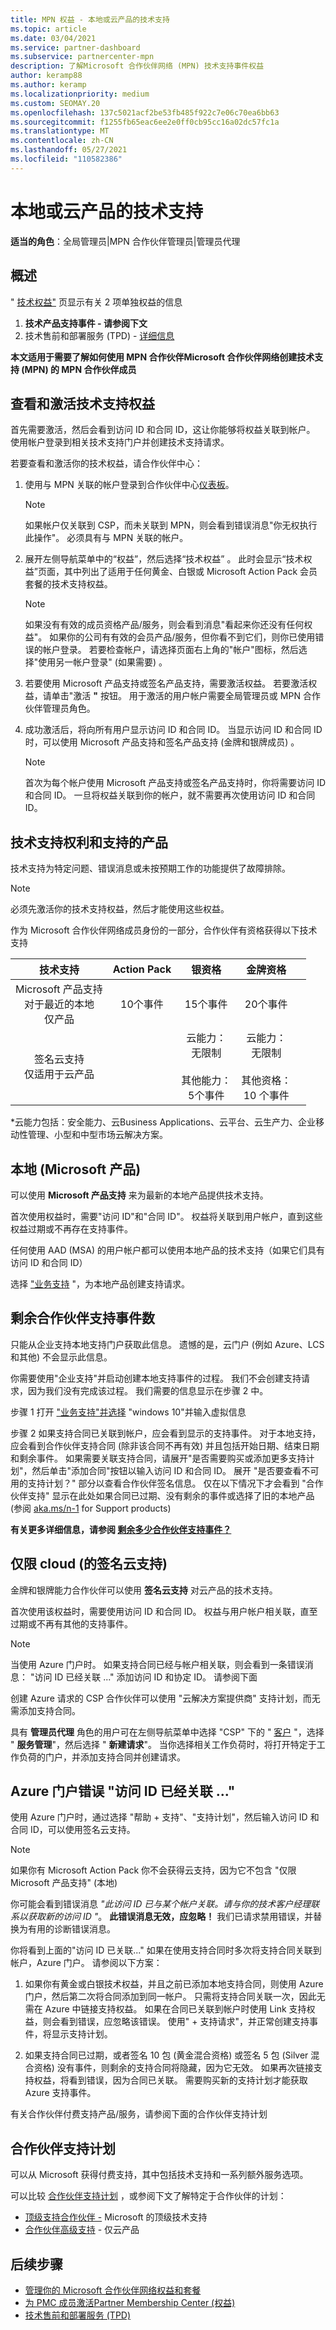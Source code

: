 ```yaml
---
title: MPN 权益 - 本地或云产品的技术支持
ms.topic: article
ms.date: 03/04/2021
ms.service: partner-dashboard
ms.subservice: partnercenter-mpn
description: 了解Microsoft 合作伙伴网络 (MPN) 技术支持事件权益
author: keramp88
ms.author: keramp
ms.localizationpriority: medium
ms.custom: SEOMAY.20
ms.openlocfilehash: 137c5021acf2be53fb485f922c7e06c70ea6bb63
ms.sourcegitcommit: f1255fb65eac6ee2e0ff0cb95cc16a02dc57fc1a
ms.translationtype: MT
ms.contentlocale: zh-CN
ms.lasthandoff: 05/27/2021
ms.locfileid: "110582386"
---
```

# <a name="technical-support-for-on-premises-or-cloud-products"></a>本地或云产品的技术支持

**适当的角色**：全局管理员|MPN 合作伙伴管理员|管理员代理


## <a name="overview"></a>概述

" [技术权益"](https://partner.microsoft.com/dashboard/mpn/membership/benefits/technical) 页显示有关 2 项单独权益的信息

1.  **技术产品支持事件 - 请参阅下文**
2.  技术售前和部署服务 (TPD) - [详细信息](https://docs.microsoft.com/partner-center/technical-benefits)

**本文适用于需要了解如何使用 MPN 合作伙伴Microsoft 合作伙伴网络创建技术支持 (MPN) 的 MPN 合作伙伴成员**

## <a name="view-and-activate-your-technical-support-benefits"></a>查看和激活技术支持权益

首先需要激活，然后会看到访问 ID 和合同 ID，这让你能够将权益关联到帐户。 使用帐户登录到相关技术支持门户并创建技术支持请求。

若要查看和激活你的技术权益，请合作伙伴中心：

1. 使用与 MPN 关联的帐户登录到合作伙伴中心[仪表板](https://partner.microsoft.com/dashboard)。 
   
   > [!NOTE]
   > 如果帐户仅关联到 CSP，而未关联到 MPN，则会看到错误消息"你无权执行此操作"。 必须具有与 MPN 关联的帐户。

2. 展开左侧导航菜单中的“权益”，然后选择“技术权益” 。 此时会显示“技术权益”页面，其中列出了适用于任何黄金、白银或 Microsoft Action Pack 会员套餐的技术支持权益。
  
   > [!NOTE]
   > 如果没有有效的成员资格产品/服务，则会看到消息"看起来你还没有任何权益"。 如果你的公司有有效的会员产品/服务，但你看不到它们，则你已使用错误的帐户登录。 若要检查帐户，请选择页面右上角的"帐户"图标，然后选择"使用另一帐户登录" (如果需要) 。

3. 若要使用 Microsoft 产品支持或签名产品支持，需要激活权益。 若要激活权益，请单击"激活 **"** 按钮。 用于激活的用户帐户需要全局管理员或 MPN 合作伙伴管理员角色。 

4. 成功激活后，将向所有用户显示访问 ID 和合同 ID。 当显示访问 ID 和合同 ID 时，可以使用 Microsoft 产品支持和签名产品支持 (金牌和银牌成员) 。

   > [!NOTE]
   > 首次为每个帐户使用 Microsoft 产品支持或签名产品支持时，你将需要访问 ID 和合同 ID。 一旦将权益关联到你的帐户，就不需要再次使用访问 ID 和合同 ID。  

## <a name="technical-support-entitlement-and-supported-products"></a>技术支持权利和支持的产品

技术支持为特定问题、错误消息或未按预期工作的功能提供了故障排除。

> [!NOTE]
> 必须先激活你的技术支持权益，然后才能使用这些权益。

作为 Microsoft 合作伙伴网络成员身份的一部分，合作伙伴有资格获得以下技术支持

|                           技术支持                          |  Action Pack |                                      银资格                                      |                                        金牌资格                                        |   |
|:--------------------------------------------------------------------:|:------------:|:-------------------------------------------------------------------------------------------:|:---------------------------------------------------------------------------------------------:|:-:|
| Microsoft 产品支持<br>对于最近的本地 <br>仅产品 | 10个事件 | 15个事件                                                                                | 20个事件                                                                                  |   |
| 签名云支持<br>仅适用于云产品                   |              | 云能力：<br>无限制<br>         <br>其他能力：<br>5个事件         | 云能力：<br>无限制<br>          <br>其他资格：<br>10 个事件   

*云能力包括：安全能力、云Business Applications、云平台、云生产力、企业移动性管理、小型和中型市场云解决方案。


## <a name="microsoft-product-support-on-premises"></a>本地 (Microsoft 产品) 

可以使用 **Microsoft 产品支持** 来为最新的本地产品提供技术支持。

首次使用权益时，需要"访问 ID"和"合同 ID"。 权益将关联到用户帐户，直到这些权益过期或不再存在支持事件。

任何使用 AAD (MSA) 的用户帐户都可以使用本地产品的技术支持（如果它们具有访问 ID 和合同 ID）

选择 ["业务支持](https://support.serviceshub.microsoft.com/supportforbusiness/create) "，为本地产品创建支持请求。

## <a name="how-many-partner-support-incidents-are-remaining"></a>剩余合作伙伴支持事件数
只能从企业支持本地支持门户获取此信息。 遗憾的是，云门户 (例如 Azure、LCS 和其他) 不会显示此信息。

你需要使用"企业支持"并启动创建本地支持事件的过程。 我们不会创建支持请求，因为我们没有完成该过程。 我们需要的信息显示在步骤 2 中。

步骤 1 打开 ["业务支持"并选择](https://support.serviceshub.microsoft.com/supportforbusiness/create) "windows 10"并输入虚拟信息

步骤 2 如果支持合同已关联到帐户，应会看到显示的支持事件。 对于本地支持，应会看到合作伙伴支持合同 (除非该合同不再有效) 并且包括开始日期、结束日期和剩余事件。 如果需要关联支持合同，请展开"是否需要购买或添加更多支持计划"，然后单击"添加合同"按钮以输入访问 ID 和合同 ID。 展开 "是否要查看不可用的支持计划？" 部分以查看合作伙伴签名信息。 仅在以下情况下才会看到 "合作伙伴支持" 显示在此处如果合同已过期、没有剩余的事件或选择了旧的本地产品 (参阅 [aka.ms/n-1](https://aka.ms/n-1) for Support products) 

**有关更多详细信息，请参阅 [剩余多少合作伙伴支持事件？](https://support.microsoft.com/topic/how-many-partner-support-incidents-are-remaining-e8220db5-14f6-93db-4b4a-35766e11b3c3)** 

## <a name="signature-cloud-support-cloud-only"></a>仅限 cloud (的签名云支持) 

金牌和银牌能力合作伙伴可以使用 **签名云支持** 对云产品的技术支持。

首次使用该权益时，需要使用访问 ID 和合同 ID。 权益与用户帐户相关联，直至过期或不再有其他的支持事件。

> [!NOTE]  
> 当使用 Azure 门户时。 如果支持合同已经与帐户相关联，则会看到一条错误消息： "访问 ID 已经关联 ..." 添加访问 ID 和协定 ID。 请参阅下面

创建 Azure 请求的 CSP 合作伙伴可以使用 "云解决方案提供商" 支持计划，而无需添加支持合同。

具有 **管理员代理** 角色的用户可在左侧导航菜单中选择 "CSP" 下的 " [客户](https://partner.microsoft.com/commerce/customers/list) "，选择 " **服务管理**"，然后选择 " **新建请求**"。  当你选择相关工作负荷时，将打开特定于工作负荷的门户，并添加支持合同并创建请求。

## <a name="azure-portal-error-access-id-is-already-associated-"></a>Azure 门户错误 "访问 ID 已经关联 ..."
使用 Azure 门户时，通过选择 "帮助 + 支持"、"支持计划"，然后输入访问 ID 和合同 ID，可以使用签名云支持。

> [!NOTE]
> 如果你有 Microsoft Action Pack 你不会获得云支持，因为它不包含 "仅限 Microsoft 产品支持" (本地) 

你可能会看到错误消息 *"此访问 ID 已与某个帐户关联。请与你的技术客户经理联系以获取新的访问 ID "*。 **此错误消息无效，应忽略！** 我们已请求禁用错误，并替换为有用的诊断错误消息。 

你将看到上面的"访问 ID 已关联..." 如果在使用支持合同时多次将支持合同关联到帐户，Azure 门户。 请参阅以下方案：

1. 如果你有黄金或白银技术权益，并且之前已添加本地支持合同，则使用 Azure 门户，然后第二次将合同添加到同一帐户。 只需将支持合同关联一次，因此无需在 Azure 中链接支持权益。 如果在合同已关联到帐户时使用 Link 支持权益，则会看到错误，应忽略该错误。 使用" + 支持请求"，并正常创建支持事件，将显示支持计划。

2. 如果支持合同已过期，或者签名 10 包 (黄金混合资格) 或签名 5 包 (Silver 混合资格) 没有事件，则剩余的支持合同将隐藏，因为它无效。 如果再次链接支持权益，将看到错误，因为合同已关联。 需要购买新的支持计划才能获取 Azure 支持事件。 

有关合作伙伴付费支持产品/服务，请参阅下面的合作伙伴支持计划

## <a name="partner-support-plans"></a>合作伙伴支持计划

可以从 Microsoft 获得付费支持，其中包括技术支持和一系列额外服务选项。

可以比较 [合作伙伴支持计划](https://partner.microsoft.com/support/partnersupport) ，或参阅下文了解特定于合作伙伴的计划：

*   [顶级支持合作伙伴 -](https://partner.microsoft.com/support/microsoft-services-premier-support) Microsoft 的顶级技术支持
*   [合作伙伴高级支持](https://partner.microsoft.com/support/advanced-cloud-support) - 仅云产品

## <a name="next-steps"></a>后续步骤

*   [管理你的 Microsoft 合作伙伴网络权益和套餐](manage-your-partner-network-benefits.md)
*   [为 PMC 成员激活Partner Membership Center (权益) ](partner-membership-center-tech-benefits-activate.md)
*   [技术售前和部署服务 (TPD) ](https://docs.microsoft.com/partner-center/technical-benefits)
